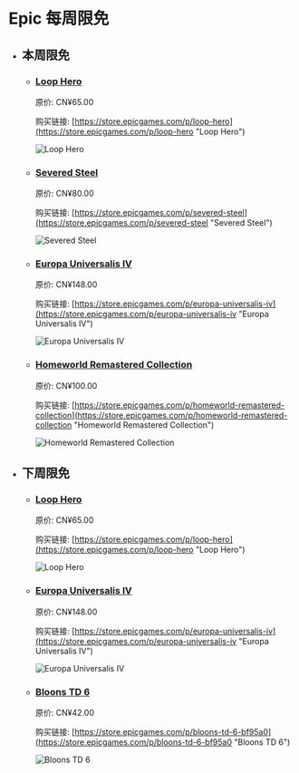 # Epic 每周限免

- ## 本周限免


  - ### [Loop Hero](https://store.epicgames.com/p/loop-hero "Loop Hero")

    原价: CN¥65.00

    购买链接: [https://store.epicgames.com/p/loop-hero](https://store.epicgames.com/p/loop-hero "Loop Hero")

    ![Loop Hero](https://cdn1.epicgames.com/ff50f85ed609454e80ac46d9496da34d/offer/EGS_TheLichhasthrowntheworldintoatimelessloop_FourQuarters_S1-2560x1440-dd971b1a2d79b2984c22a3b7c66c60da.jpg)


  - ### [Severed Steel](https://store.epicgames.com/p/severed-steel "Severed Steel")

    原价: CN¥80.00

    购买链接: [https://store.epicgames.com/p/severed-steel](https://store.epicgames.com/p/severed-steel "Severed Steel")

    ![Severed Steel](https://cdn1.epicgames.com/offer/5db7394e65044dd1bb083ee983e2b3a5/EGS_SeveredSteel_GreylockStudio_S1_2560x1440-7563487f2c1135a79b72a4d2c198d544)


  - ### [Europa Universalis IV](https://store.epicgames.com/p/europa-universalis-iv "Europa Universalis IV")

    原价: CN¥148.00

    购买链接: [https://store.epicgames.com/p/europa-universalis-iv](https://store.epicgames.com/p/europa-universalis-iv "Europa Universalis IV")

    ![Europa Universalis IV](https://cdn1.epicgames.com/salesEvent/salesEvent/EGS_EuropaUniversalisIV_ParadoxDevelopmentStudioParadoxTinto_S3_2560x1440-aa3002ec221d43dcd7e49f5458e74766)


  - ### [Homeworld Remastered Collection](https://store.epicgames.com/p/homeworld-remastered-collection "Homeworld Remastered Collection")

    原价: CN¥100.00

    购买链接: [https://store.epicgames.com/p/homeworld-remastered-collection](https://store.epicgames.com/p/homeworld-remastered-collection "Homeworld Remastered Collection")

    ![Homeworld Remastered Collection](https://cdn1.epicgames.com/offer/4311a0ee99724086b1a4f261b827d038/EGS_HomeworldRemasteredCollection_GearboxSoftware_S1_2560x1440-67229666a0af0fc7234542a7a7cbed78)


- ## 下周限免


  - ### [Loop Hero](https://store.epicgames.com/p/loop-hero "Loop Hero")

    原价: CN¥65.00

    购买链接: [https://store.epicgames.com/p/loop-hero](https://store.epicgames.com/p/loop-hero "Loop Hero")

    ![Loop Hero](https://cdn1.epicgames.com/ff50f85ed609454e80ac46d9496da34d/offer/EGS_TheLichhasthrowntheworldintoatimelessloop_FourQuarters_S1-2560x1440-dd971b1a2d79b2984c22a3b7c66c60da.jpg)


  - ### [Europa Universalis IV](https://store.epicgames.com/p/europa-universalis-iv "Europa Universalis IV")

    原价: CN¥148.00

    购买链接: [https://store.epicgames.com/p/europa-universalis-iv](https://store.epicgames.com/p/europa-universalis-iv "Europa Universalis IV")

    ![Europa Universalis IV](https://cdn1.epicgames.com/salesEvent/salesEvent/EGS_EuropaUniversalisIV_ParadoxDevelopmentStudioParadoxTinto_S3_2560x1440-aa3002ec221d43dcd7e49f5458e74766)


  - ### [Bloons TD 6](https://store.epicgames.com/p/bloons-td-6-bf95a0 "Bloons TD 6")

    原价: CN¥42.00

    购买链接: [https://store.epicgames.com/p/bloons-td-6-bf95a0](https://store.epicgames.com/p/bloons-td-6-bf95a0 "Bloons TD 6")

    ![Bloons TD 6](https://cdn1.epicgames.com/spt-assets/764b2d57552c436590f50318bd7587f9/bloons-td-6-offer-1jl6n.jpg)

